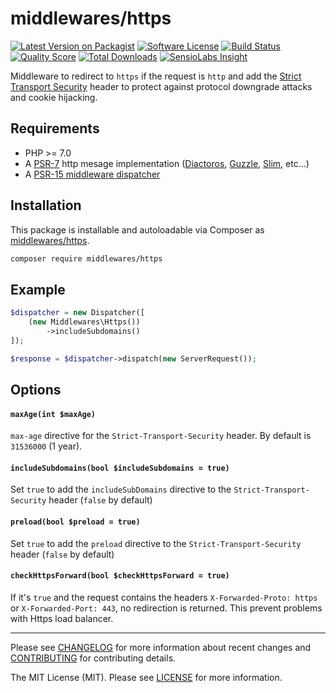 # middlewares/https

[![Latest Version on Packagist][ico-version]][link-packagist]
[![Software License][ico-license]](LICENSE)
[![Build Status][ico-travis]][link-travis]
[![Quality Score][ico-scrutinizer]][link-scrutinizer]
[![Total Downloads][ico-downloads]][link-downloads]
[![SensioLabs Insight][ico-sensiolabs]][link-sensiolabs]

Middleware to redirect to `https` if the request is `http` and add the [Strict Transport Security](https://en.wikipedia.org/wiki/HTTP_Strict_Transport_Security) header to protect against protocol downgrade attacks and cookie hijacking.

## Requirements

* PHP >= 7.0
* A [PSR-7](https://packagist.org/providers/psr/http-message-implementation) http mesage implementation ([Diactoros](https://github.com/zendframework/zend-diactoros), [Guzzle](https://github.com/guzzle/psr7), [Slim](https://github.com/slimphp/Slim), etc...)
* A [PSR-15 middleware dispatcher](https://github.com/middlewares/awesome-psr15-middlewares#dispatcher)

## Installation

This package is installable and autoloadable via Composer as [middlewares/https](https://packagist.org/packages/middlewares/https).

```sh
composer require middlewares/https
```

## Example

```php
$dispatcher = new Dispatcher([
	(new Middlewares\Https())
		->includeSubdomains()
]);

$response = $dispatcher->dispatch(new ServerRequest());
```

## Options

#### `maxAge(int $maxAge)`

`max-age` directive for the `Strict-Transport-Security` header. By default is `31536000` (1 year).

#### `includeSubdomains(bool $includeSubdomains = true)`

Set `true` to add the `includeSubDomains` directive to the `Strict-Transport-Security` header (`false` by default)

#### `preload(bool $preload = true)`

Set `true` to add the `preload` directive to the `Strict-Transport-Security` header (`false` by default)

#### `checkHttpsForward(bool $checkHttpsForward = true)`

If it's `true` and the request contains the headers `X-Forwarded-Proto: https` or `X-Forwarded-Port: 443`, no redirection is returned. This prevent problems with Https load balancer.

---

Please see [CHANGELOG](CHANGELOG.md) for more information about recent changes and [CONTRIBUTING](CONTRIBUTING.md) for contributing details.

The MIT License (MIT). Please see [LICENSE](LICENSE) for more information.

[ico-version]: https://img.shields.io/packagist/v/middlewares/https.svg?style=flat-square
[ico-license]: https://img.shields.io/badge/license-MIT-brightgreen.svg?style=flat-square
[ico-travis]: https://img.shields.io/travis/middlewares/https/master.svg?style=flat-square
[ico-scrutinizer]: https://img.shields.io/scrutinizer/g/middlewares/https.svg?style=flat-square
[ico-downloads]: https://img.shields.io/packagist/dt/middlewares/https.svg?style=flat-square
[ico-sensiolabs]: https://img.shields.io/sensiolabs/i/763e4b16-798b-4c40-ae8a-da1698caae62.svg?style=flat-square

[link-packagist]: https://packagist.org/packages/middlewares/https
[link-travis]: https://travis-ci.org/middlewares/https
[link-scrutinizer]: https://scrutinizer-ci.com/g/middlewares/https
[link-downloads]: https://packagist.org/packages/middlewares/https
[link-sensiolabs]: https://insight.sensiolabs.com/projects/763e4b16-798b-4c40-ae8a-da1698caae62
